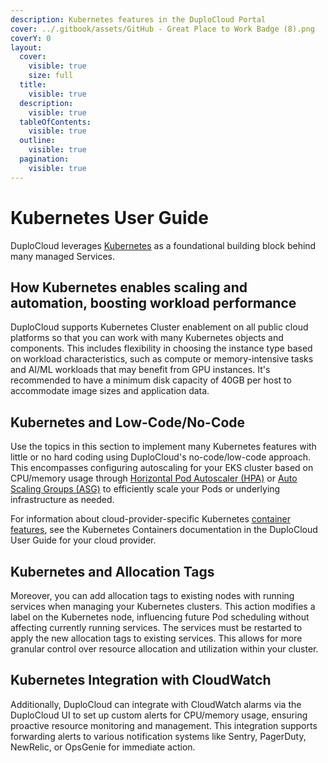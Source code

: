 ```yaml
---
description: Kubernetes features in the DuploCloud Portal
cover: ../.gitbook/assets/GitHub - Great Place to Work Badge (8).png
coverY: 0
layout:
  cover:
    visible: true
    size: full
  title:
    visible: true
  description:
    visible: true
  tableOfContents:
    visible: true
  outline:
    visible: true
  pagination:
    visible: true
---
```


# Kubernetes User Guide

DuploCloud leverages [Kubernetes](https://kubernetes.io/docs/home/) as a foundational building block behind many managed Services.

## How Kubernetes enables scaling and automation, boosting workload performance

DuploCloud supports Kubernetes Cluster enablement on all public cloud platforms so that you can work with many Kubernetes objects and components. This includes flexibility in choosing the instance type based on workload characteristics, such as compute or memory-intensive tasks and AI/ML workloads that may benefit from GPU instances. It's recommended to have a minimum disk capacity of 40GB per host to accommodate image sizes and application data.

## Kubernetes and Low-Code/No-Code

Use the topics in this section to implement many Kubernetes features with little or no hard coding using DuploCloud's no-code/low-code approach. This encompasses configuring autoscaling for your EKS cluster based on CPU/memory usage through [Horizontal Pod Autoscaler (HPA)](hpa.md) or [Auto Scaling Groups (ASG)](../overview/use-cases/hosts-vms/auto-scaling/auto-scaling-groups/) to efficiently scale your Pods or underlying infrastructure as needed.

For information about cloud-provider-specific Kubernetes [container features](../container-orchestrators/), see the Kubernetes Containers documentation in the DuploCloud User Guide for your cloud provider.&#x20;

## Kubernetes and Allocation Tags

Moreover, you can add allocation tags to existing nodes with running services when managing your Kubernetes clusters. This action modifies a label on the Kubernetes node, influencing future Pod scheduling without affecting currently running services. The services must be restarted to apply the new allocation tags to existing services. This allows for more granular control over resource allocation and utilization within your cluster.

## Kubernetes Integration with CloudWatch

Additionally, DuploCloud can integrate with CloudWatch alarms via the DuploCloud UI to set up custom alerts for CPU/memory usage, ensuring proactive resource monitoring and management. This integration supports forwarding alerts to various notification systems like Sentry, PagerDuty, NewRelic, or OpsGenie for immediate action.
